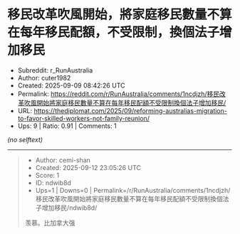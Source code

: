 # 移民改革吹風開始，將家庭移民數量不算在每年移民配額，不受限制，換個法子增加移民

- Subreddit: r_RunAustralia
- Author: cuter1982
- Created: 2025-09-09 08:42:26 UTC
- Permalink: https://reddit.com/r/RunAustralia/comments/1ncdjzh/移民改革吹風開始將家庭移民數量不算在每年移民配額不受限制換個法子增加移民/
- URL: https://thediplomat.com/2025/09/reforming-australias-migration-to-favor-skilled-workers-not-family-reunion/
- Ups: 9 | Ratio: 0.91 | Comments: 1

_(no selftext)_

---

> - Author: cemi-shan
> - Created: 2025-09-12 23:05:26 UTC
> - Score: 1
> - ID: ndwib8d
> - Ups=1 | Downs=0 | Permalink=/r/RunAustralia/comments/1ncdjzh/移民改革吹風開始將家庭移民數量不算在每年移民配額不受限制換個法子增加移民/ndwib8d/
>
> 羡慕。比加拿大强
